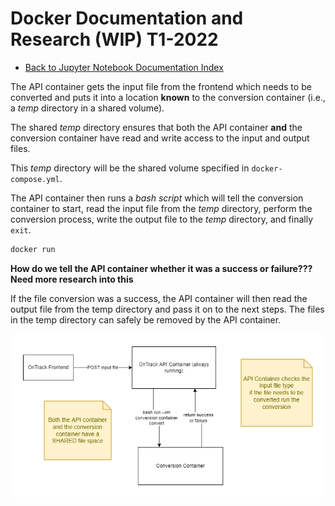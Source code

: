 # Docker Documentation and Research (WIP) T1-2022

- [Back to Jupyter Notebook Documentation Index](./Index.md)

The API container gets the input file from the frontend which needs to be converted and puts it into a location **known** to the conversion container (i.e., a *temp* directory in a shared volume).

The shared *temp* directory ensures that both the API container **and** the conversion container have read and write access to the input and output files.

This *temp* directory will be the shared volume specified in `docker-compose.yml`.

The API container then runs a *bash script* which will tell the conversion container to start, read the input file from the *temp* directory, perform the conversion process, write the output file to the *temp* directory, and finally `exit`.

```sh
docker run 
```

**How do we tell the API container whether it was a success or failure??? Need more research into this**

If the file conversion was a success, the API container will then read the output file from the temp directory and pass it on to the next steps.
The files in the temp directory can safely be removed by the API container.

[<img src="./docker_flow.png" />](./docker_flow.png)
 

